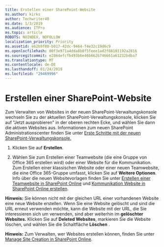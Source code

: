 ```yaml
---
title: Erstellen einer SharePoint-Website
ms.author: kirks
author: Techwriter40
ms.date: 1/3/2019
ms.audience: ITPro
ms.topic: article
ROBOTS: NOINDEX, NOFOLLOW
localization_priority: Priority
ms.assetid: e62b9f80-b017-42dc-9464-f4e32c19d6c9
ms.openlocfilehash: 00f3e971a4dda8b0f5feee1ad2f08101192a2816
ms.sourcegitcommit: e2864efcfb493b6e46b662b746661a61232bdba7
ms.translationtype: MT
ms.contentlocale: de-DE
ms.lasthandoff: 01/24/2019
ms.locfileid: "29469996"
---
```

# <a name="create-a-sharepoint-site"></a>Erstellen einer SharePoint-Website

Zum Verwalten von Websites in der neuen SharePoint-Verwaltungskonsole wechseln Sie zu der aktuellen SharePoint-Verwaltungskonsole, klicken Sie auf "Jetzt ausprobieren" in der oberen rechten Ecke, und wählen Sie dann die aktiven Websites aus. Informationen zum neuen SharePoint Administrationscenter finden Sie unter [Erste Schritte mit der neuen SharePoint-Verwaltungskonsole.](https://docs.microsoft.com/en-us/sharepoint/get-started-new-admin-center)
  
1. Klicken Sie auf **Erstellen**. 
    
2. Wählen Sie zum Erstellen einer Teamwebsite (die eine Gruppe von Office 365 erstellen wird) oder einer Website für die Kommunikation. Zum Erstellen einer klassischen Website oder einer neuen Teamwebsite, die eine Office 365-Gruppe umfasst, klicken Sie auf **Weitere Optionen**. Info über die neuen Websitevorlagen finden Sie unter [Erstellen einer Teamwebsite in SharePoint Online](https://support.office.com/en-us/article/create-a-team-site-in-sharepoint-ef10c1e7-15f3-42a3-98aa-b5972711777d?ui=en-US&amp;rs=en-US&amp;ad=US) und [Kommunikation Website in SharePoint Online erstellen](https://support.office.com/article/7fb44b20-a72f-4d2c-9173-fc8f59ba50eb).
  
 **Hinweis:** Sie können nicht mit der gleichen URL einer vorhandenen Website eine neue Website erstellen. Wenn Sie eine Website gelöscht und sind die URL erneut verwenden möchte, kann die Website mit der URL, die Sie interessieren sich um verwenden, sind aber weiterhin im **gelöschter Websites.** Klicken Sie auf **Deleted Websites**, markieren Sie die Website löschen, und wählen Sie die Schaltfläche **Löschen** . 
  
 **Hinweis:** Zum Verwalten, wer Websites erstellen können, finden Sie unter [Manage Site Creation in SharePoint Online](https://docs.microsoft.com/en-us/sharepoint/manage-site-creation).
    

